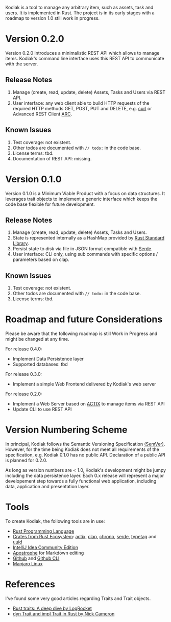 Kodiak is a tool to manage any arbitrary item, such as assets, task and users. It is implemented in Rust. The project is in its early stages with a roadmap to version 1.0 still work in progress.

# Version 0.2.0

Version 0.2.0 introduces a minimalistic REST API which allows to manage items. Kodiak's command line interface uses this REST API to communicate with the server.

## Release Notes

1. Manage (create, read, update, delete) Assets, Tasks and Users via REST API.
2. User interface: any web client able to build HTTP requests of the required HTTP methods GET, POST, PUT and DELETE, e.g. [curl](https://curl.se/) or Advanced REST Client [ARC](https://docs.advancedrestclient.com/).

## Known Issues

1. Test coverage: not existent.
2. Other todos are documented with ```// todo:``` in the code base.
3. License terms: tbd.
4. Documentation of REST API: missing.

# Version 0.1.0

Version 0.1.0 is a Minimum Viable Product with a focus on data structures. It leverages trait objects to implement a generic interface which keeps the code base flexible for future development.

## Release Notes

1. Manage (create, read, update, delete) Assets, Tasks and Users.
2. State is represented internally as a HashMap provided by [Rust Standard Library](https://doc.rust-lang.org/std/collections/struct.HashMap.html).
3. Persist state to disk via file in JSON format compatible with [Serde](https://serde.rs/).
4. User interface: CLI only, using sub commands with specific options / parameters based on clap.

## Known Issues

1. Test coverage: not existent.
2. Other todos are documented with ```// todo:``` in the code base.
3. License terms: tbd.

# Roadmap and future Considerations

Please be aware that the following roadmap is still Work in Progress and might be changed at any time.

For release 0.4.0:

* Implement Data Persistence layer
* Supported databases: tbd

For release 0.3.0:

* Implement a simple Web Frontend delivered by Kodiak's web server
 
For release 0.2.0:

* Implement a Web Server based on [ACTIX](https://actix.rs/) to manage items via REST API
* Update CLI to use REST API

# Version Numbering Scheme

In principal, Kodiak follows the Semantic Versioning Specification [(SemVer)](https://semver.org/). However, for the time being Kodiak does not meet all requirements of the specification, e.g. Kodiak 0.1.0 has no public API. Declaration of a public API is planned for 0.2.0.

As long as version numbers are < 1.0, Kodiak's development might be jumpy including the data persistence layer. Each 0.x release will represent a major developement step towards a fully functional web application, including data, application and presentation layer.

# Tools

To create Kodiak, the following tools are in use:

* [Rust Programming Language](https://www.rust-lang.org/)
* [Crates from Rust Ecosystem](https://crates.io/): [actix](https://actix.rs), [clap](https://crates.io/crates/clap), [chrono](https://crates.io/crates/chrono), [serde](https://crates.io/crates/serde), [typetag](https://crates.io/crates/typetag) and [uuid](https://crates.io/crates/uuid)
* [IntelliJ Idea Community Edition](https://www.jetbrains.com/idea/)
* [Apostrophe](https://gitlab.gnome.org/World/apostrophe) for Markdown editing
* [Github](https://github.com/) and [Github CLI](https://github.com/cli/cli)
* [Manjaro Linux](https://manjaro.org/)

# References

I've found some very good articles regarding Traits and Trait objects.

* [Rust traits: A deep dive by LogRocket](https://blog.logrocket.com/rust-traits-a-deep-dive/)
* [dyn Trait and impl Trait in Rust by Nick Cameron](https://www.ncameron.org/blog/dyn-trait-and-impl-trait-in-rust/)